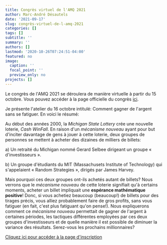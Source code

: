 ```yaml
---
title: Congrès virtuel de l'AMQ 2021
author: Marc-André Désautels
date: '2021-09-17'
slug: congrès-virtuel-de-l-amq-2021
categories: []
tags: []
subtitle: ''
summary: ''
authors: []
lastmod: '2020-10-26T07:24:51-04:00'
featured: no
image:
  caption: ''
  focal_point: ''
  preview_only: no
projects: []
---
```


Le congrès de l'AMQ 2021 se déroulera de manière virtuelle à partir du 15 octobre. Vous pouvez accéder à la page officielle du congrès [ici](https://congres2021.amq.math.ca/).

Je présente l'atelier du 16 octobre intitulé: Comment gagner de l'argent sans se fatiguer. En voici le résumé:

Au début des années 2000, la *Michigan State Lottery* crée une nouvelle loterie, *Cash
WinFall*. En raison d'un *mécanisme nouveau* ayant pour but d'inciter davantage de
gens à jouer à cette loterie, deux groupes de personnes se mettent à acheter des
dizaines de milliers de billets:

a) Un retraité du Michigan nommé Gerard Selbee dirigeant un groupe
« d'investisseurs ».

b) Un groupe d'étudiants du MIT (Massachusets Institute of Technology) qui
s'appelaient « Random Strategies », dirigés par James Harvey.

Mais pourquoi ces deux groupes ont-ils achetés autant de billets? Nous verrons que le
*mécanisme nouveau* de cette loterie signifiait qu'à certains moments, acheter un
billet impliquait une **espérance mathématique positive**! Donc, si vous achetiez
beaucoup (beaucoup!) de billets pour des tirages précis, vous alliez probablement faire
de gros profits, sans vous fatiguer (en fait, c'est plus fatiguant qu'on pense!).
Nous expliquerons comment ce *mécanisme nouveau* permettait de gagner de l'argent
à certaines périodes, les tactiques différentes employées par ces deux groupes
d'investisseurs et de quelle manière il est possible de diminuer la variance des résultats.
Serez-vous les prochains millionnaires?

[Cliquez ici pour accéder à la page d'inscription](https://congres2021.amq.math.ca/inscription-au-congres/)



